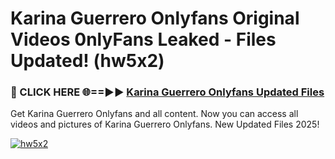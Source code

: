 # Karina Guerrero Onlyfans Original Videos 0nlyFans Leaked - Files Updated! (hw5x2)

<h3>🔴 CLICK HERE 🌐==►► <a href="https://tinyurl.com/ehrbuxhb" rel="nofollow">Karina Guerrero Onlyfans Updated Files</a></h3>

Get Karina Guerrero Onlyfans and all content. Now you can access all videos and pictures of Karina Guerrero Onlyfans. New Updated Files 2025!

[![hw5x2](https://i.imgur.com/lVYEuWS.gif)](https://tinyurl.com/ehrbuxhb)
